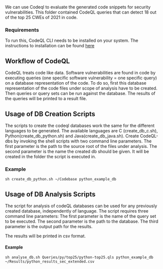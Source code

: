 We can use Codeql to evaluate the generated code snippets for security vulnerabilities. This folder contained CodeQL queries that can detect 18 out of the top 25 CWEs of 2021 in code.

### Requirements

To run this, CodeQL CLI needs to be installed on your system. The instructions to installation can be found [here](https://codeql.github.com/docs/codeql-cli/getting-started-with-the-codeql-cli/)

## Workflow of CodeQL
CodeQL treats code like data. Software vulnerabilities are found in code by executing queries (one specific software vulnerability = one specific query)
on a database representation of the code. To do so, first this database representation of the code files under scope of analysis have to be created. Then queries or query sets can be run against the database. The results of the queries will be printed to a result file.

## Usage of DB Creation Scripts
The scripts to create the codeql databases work the same for the different languages to be generated.
The available languages are C (create_db_c.sh), Python(create_db_python.sh) and Java(create_db_java.sh).
Create CodeQL-dbs by invoking the shell scripts with two command line parameters.
The first parameter is the path to the source root of the files under analysis.
The second parameter is the name the created db should be given. It will be created in the folder the script is executed in.
### Example

`sh create_db_python.sh ~/Codebase python_example_db`


## Usage of DB Analysis Scripts
The script for analysis of codeQL databases can be used for any previously created database, independently of language.
The script requires three command line parameters:
The first parameter is the name of the query set to be executed.
The second parameter is the path to the database.
The third parameter is the output path for the results.

The results will be printed in csv format.

#### Example 

`sh analyse_db.sh Queries/py/top25/python-top25.qls python_example_db ~/Results/python_results_sec_extended.csv`
